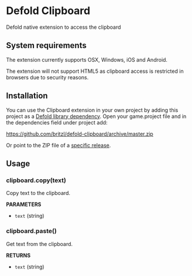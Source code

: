 # Defold Clipboard
Defold native extension to access the clipboard

## System requirements
The extension currently supports OSX, Windows, iOS and Android.

The extension will not support HTML5 as clipboard access is restricted in browsers due to security reasons.

## Installation
You can use the Clipboard extension in your own project by adding this project as a [Defold library dependency](http://www.defold.com/manuals/libraries/). Open your game.project file and in the dependencies field under project add:

https://github.com/britzl/defold-clipboard/archive/master.zip

Or point to the ZIP file of a [specific release](https://github.com/britzl/defold-clipboard/releases).

## Usage

### clipboard.copy(text)
Copy text to the clipboard.

**PARAMETERS**
* ```text``` (string)

### clipboard.paste()
Get text from the clipboard.

**RETURNS**
* ```text``` (string)
